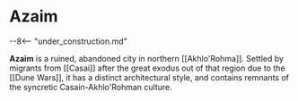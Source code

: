 # Azaim

--8<-- "under_construction.md"

**Azaim** is a ruined, abandoned city in northern [[Akhlo'Rohma]]. Settled by migrants from [[Casai]] after the great exodus out of that region due to the [[Dune Wars]], it has a distinct architectural style, and contains remnants of the syncretic Casain-Akhlo'Rohman culture.
